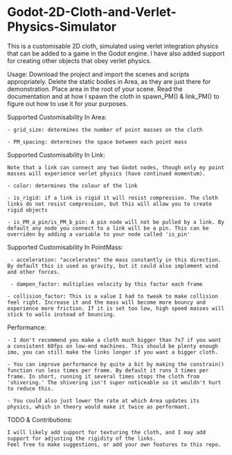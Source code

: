 # Godot-2D-Cloth-and-Verlet-Physics-Simulator
This is a customisable 2D cloth, simulated using verlet integration physics that can be added to a game in the Godot engine.
I have also added support for creating other objects that obey verlet physics.

Usage:
Download the project and import the scenes and scripts appropriately. Delete the static bodies in Area, as they are just there for demonstration.
Place area in the root of your scene. Read the documentation and at how I spawn the cloth in spawn_PM() & link_PM() to figure out how to use it for your purposes.


  Supported Customisability In Area:
	
    - grid_size: determines the number of point masses on the cloth
		
    - PM_spacing: determines the space between each point mass
		
  Supported Customisability In Link:
	
    Note that a link can connect any two Godot nodes, though only my point masses will experience verlet physics (have continued momentum).
		
    - color: determines the colour of the link
		
    - is_rigid: if a link is rigid it will resist compression. The cloth links do not resist compression, but this will allow you to create rigid objects
		
    - is_PM_a_pin/is_PM_b_pin: A pin node will not be pulled by a link. By default any node you connect to a link will be a pin. This can be overriden by adding a variable to your node called 'is_pin'
   
  Supported Customisability In PointMass:
   
	 - acceleration: "accelerates" the mass constantly in this direction. By default this is used as gravity, but it could also implement wind and other forces.
   
	 - dampen_factor: multiplies velocity by this factor each frame
  
	- collision_factor: This is a value I had to tweak to make collision feel right. Increase it and the mass will become more bouncy and experience more friction. If it is set too low, high speed masses will stick to walls instead of bouncing.



  Performance:
  
    - I don't recommend you make a cloth much bigger than 7x7 if you want a consistent 60fps on low-end machines. This should be plenty enough imo, you can still make the links longer if you want a bigger cloth.
	
    - You can improve performance by quite a bit by making the constrain() function run less times per frame. By default it runs 3 times per frame. In short, running it several times stops the cloth from 'shivering.' The shivering isn't super noticeable so it wouldn't hurt to reduce this.
	
    - You could also just lower the rate at which Area updates its physics, which in theory would make it twice as performant.
    
  TODO & Contributions:
	
    I will likely add support for texturing the cloth, and I may add support for adjusting the rigidity of the links.
    Feel free to make suggestions, or add your own features to this repo.
